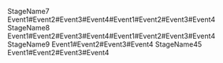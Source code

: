 StageName7
Event1#Event2#Event3#Event4#Event1#Event2#Event3#Event4
StageName8
Event1#Event2#Event3#Event4#Event1#Event2#Event3#Event4
StageName9
Event1#Event2#Event3#Event4
StageName45
Event1#Event2#Event3#Event4